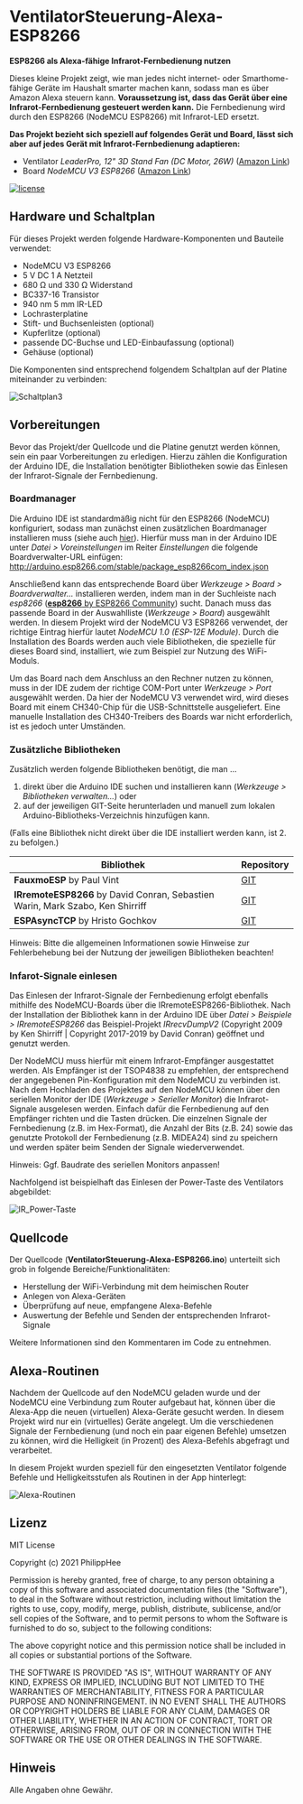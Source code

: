 # VentilatorSteuerung-Alexa-ESP8266

**ESP8266 als Alexa-fähige Infrarot-Fernbedienung nutzen**

Dieses kleine Projekt zeigt, wie man jedes nicht internet- oder Smarthome-fähige Geräte im Haushalt smarter machen kann, sodass man es über Amazon Alexa steuern kann. **Voraussetzung ist, dass das Gerät über eine Infrarot-Fernbedienung gesteuert werden kann.** Die Fernbedienung wird durch den ESP8266 (NodeMCU ESP8266) mit Infrarot-LED ersetzt.

**Das Projekt bezieht sich speziell auf folgendes Gerät und Board, lässt sich aber auf jedes Gerät mit Infrarot-Fernbedienung adaptieren:**
- Ventilator *LeaderPro, 12" 3D Stand Fan (DC Motor, 26W)* ([Amazon Link](https://amzn.to/31Csbez))
- Board *NodeMCU V3 ESP8266* ([Amazon Link](https://amzn.to/3m8HipJ))

[![license](https://img.shields.io/badge/license-MIT-orange.svg)](LICENSE)

## Hardware und Schaltplan
Für dieses Projekt werden folgende Hardware-Komponenten und Bauteile verwendet:
- NodeMCU V3 ESP8266
- 5 V DC 1 A Netzteil
- 680 &#8486; und 330 &#8486; Widerstand
- BC337-16 Transistor
- 940 nm 5 mm IR-LED
- Lochrasterplatine
- Stift- und Buchsenleisten (optional)
- Kupferlitze (optional)
- passende DC-Buchse und LED-Einbaufassung (optional)
- Gehäuse (optional)

Die Komponenten sind entsprechend folgendem Schaltplan auf der Platine miteinander zu verbinden:

![Schaltplan3](https://user-images.githubusercontent.com/81238678/113316198-5af89d80-930e-11eb-8ec3-9cb2563c14f6.png)


## Vorbereitungen
Bevor das Projekt/der Quellcode und die Platine genutzt werden können, sein ein paar Vorbereitungen zu erledigen. Hierzu zählen die Konfiguration der Arduino IDE, die Installation benötigter Bibliotheken sowie das Einlesen der Infrarot-Signale der Fernbedienung.

### Boardmanager
Die Arduino IDE ist standardmäßig nicht für den ESP8266 (NodeMCU) konfiguriert, sodass man zunächst einen zusätzlichen Boardmanager installieren muss (siehe auch [hier](https://github.com/esp8266/Arduino)). Hierfür muss man in der Arduino IDE unter *Datei > Voreinstellungen* im Reiter *Einstellungen* die folgende Boardverwalter-URL einfügen: http://arduino.esp8266.com/stable/package_esp8266com_index.json

Anschließend kann das entsprechende Board über *Werkzeuge > Board > Boardverwalter...* installieren werden, indem man in der Suchleiste nach *esp8266* ([**esp8266** by ESP8266 Community](https://github.com/esp8266/Arduino)) sucht. Danach muss das passende Board in der Auswahlliste (*Werkzeuge > Board*) ausgewählt werden. In diesem Projekt wird der NodeMCU V3 ESP8266 verwendet, der richtige Eintrag hierfür lautet *NodeMCU 1.0 (ESP-12E Module)*. Durch die Installation des Boards werden auch viele Bibliotheken, die spezielle für dieses Board sind, installiert, wie zum Beispiel zur Nutzung des WiFi-Moduls.

Um das Board nach dem Anschluss an den Rechner nutzen zu können, muss in der IDE zudem der richtige COM-Port unter *Werkzeuge > Port* ausgewählt werden. Da hier der NodeMCU V3 verwendet wird, wird dieses Board mit einem CH340-Chip für die USB-Schnittstelle ausgeliefert. Eine manuelle Installation des CH340-Treibers des Boards war nicht erforderlich, ist es jedoch unter Umständen.

### Zusätzliche Bibliotheken
Zusätzlich werden folgende Bibliotheken benötigt, die man ...
1. direkt über die Arduino IDE suchen und installieren kann (*Werkzeuge > Bibliotheken verwalten...*) oder
2. auf der jeweiligen GIT-Seite herunterladen und manuell zum lokalen Arduino-Bibliotheks-Verzeichnis hinzufügen kann.

(Falls eine Bibliothek nicht direkt über die IDE installiert werden kann, ist 2. zu befolgen.)

|Bibliothek|Repository|
|-|-|
|**FauxmoESP** by Paul Vint|[GIT](https://github.com/vintlabs/fauxmoESP)|
|**IRremoteESP8266** by David Conran, Sebastien Warin, Mark Szabo, Ken Shirriff|[GIT](https://github.com/crankyoldgit/IRremoteESP8266)|
|**ESPAsyncTCP** by Hristo Gochkov|[GIT](https://github.com/me-no-dev/ESPAsyncTCP)|

Hinweis: Bitte die allgemeinen Informationen sowie Hinweise zur Fehlerbehebung bei der Nutzung der jeweiligen Bibliotheken beachten!

### Infarot-Signale einlesen
Das Einlesen der Infrarot-Signale der Fernbedienung erfolgt ebenfalls mithilfe des NodeMCU-Boards über die IRremoteESP8266-Bibliothek. Nach der Installation der Bibliothek kann in der Arduino IDE über *Datei > Beispiele > IRremoteESP8266* das Beispiel-Projekt *IRrecvDumpV2* (Copyright 2009 by Ken Shirriff | Copyright 2017-2019 by David Conran) geöffnet und genutzt werden.

Der NodeMCU muss hierfür mit einem Infrarot-Empfänger ausgestattet werden. Als Empfänger ist der TSOP4838 zu empfehlen, der entsprechend der angegebenen Pin-Konfiguration mit dem NodeMCU zu verbinden ist. Nach dem Hochladen des Projektes auf den NodeMCU können über den seriellen Monitor der IDE (*Werkzeuge > Serieller Monitor*) die Infrarot-Signale ausgelesen werden. Einfach dafür die Fernbedienung auf den Empfänger richten und die Tasten drücken. Die einzelnen Signale der Fernbedienung (z.B. im Hex-Format), die Anzahl der Bits (z.B. 24) sowie das genutzte Protokoll der Fernbedienung (z.B. MIDEA24) sind zu speichern und werden später beim Senden der Signale wiederverwendet.

Hinweis: Ggf. Baudrate des seriellen Monitors anpassen!

Nachfolgend ist beispielhaft das Einlesen der Power-Taste des Ventilators abgebildet:

![IR_Power-Taste](https://user-images.githubusercontent.com/81238678/113317999-487f6380-9310-11eb-848d-b74e4246ba1a.PNG)


## Quellcode
Der Quellcode (**VentilatorSteuerung-Alexa-ESP8266.ino**) unterteilt sich grob in folgende Bereiche/Funktionalitäten:
- Herstellung der WiFi-Verbindung mit dem heimischen Router
- Anlegen von Alexa-Geräten
- Überprüfung auf neue, empfangene Alexa-Befehle
- Auswertung der Befehle und Senden der entsprechenden Infrarot-Signale

Weitere Informationen sind den Kommentaren im Code zu entnehmen.

## Alexa-Routinen
Nachdem der Quellcode auf den NodeMCU geladen wurde und der NodeMCU eine Verbindung zum Router aufgebaut hat, können über die Alexa-App die neuen (virtuellen) Alexa-Geräte gesucht werden. In diesem Projekt wird nur ein (virtuelles) Geräte angelegt. Um die verschiedenen Signale der Fernbedienung (und noch ein paar eigenen Befehle) umsetzen zu können, wird die Helligkeit (in Prozent) des Alexa-Befehls abgefragt und verarbeitet.

In diesem Projekt wurden speziell für den eingesetzten Ventilator folgende Befehle und Helligkeitsstufen als Routinen in der App hinterlegt:

![Alexa-Routinen](https://user-images.githubusercontent.com/81238678/113314529-b88bea80-930c-11eb-99e0-169c4f6b15a7.png)


## Lizenz

MIT License

Copyright (c) 2021 PhilippHee

Permission is hereby granted, free of charge, to any person obtaining a copy
of this software and associated documentation files (the "Software"), to deal
in the Software without restriction, including without limitation the rights
to use, copy, modify, merge, publish, distribute, sublicense, and/or sell
copies of the Software, and to permit persons to whom the Software is
furnished to do so, subject to the following conditions:

The above copyright notice and this permission notice shall be included in all
copies or substantial portions of the Software.

THE SOFTWARE IS PROVIDED "AS IS", WITHOUT WARRANTY OF ANY KIND, EXPRESS OR
IMPLIED, INCLUDING BUT NOT LIMITED TO THE WARRANTIES OF MERCHANTABILITY,
FITNESS FOR A PARTICULAR PURPOSE AND NONINFRINGEMENT. IN NO EVENT SHALL THE
AUTHORS OR COPYRIGHT HOLDERS BE LIABLE FOR ANY CLAIM, DAMAGES OR OTHER
LIABILITY, WHETHER IN AN ACTION OF CONTRACT, TORT OR OTHERWISE, ARISING FROM,
OUT OF OR IN CONNECTION WITH THE SOFTWARE OR THE USE OR OTHER DEALINGS IN THE
SOFTWARE.


## Hinweis
Alle Angaben ohne Gewähr.
